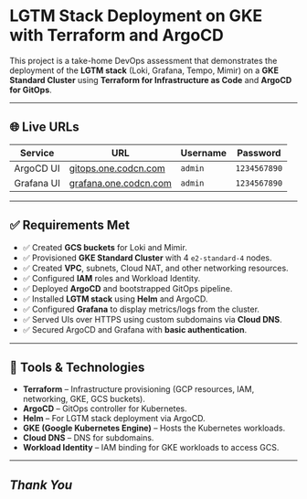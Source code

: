 # LGTM Stack Deployment on GKE with Terraform and ArgoCD

This project is a take-home DevOps assessment that demonstrates the deployment of the **LGTM stack** (Loki, Grafana, Tempo, Mimir) on a **GKE Standard Cluster** using **Terraform for Infrastructure as Code** and **ArgoCD for GitOps**.

---

## 🌐 Live URLs

| Service      | URL                                     | Username | Password     |
|--------------|------------------------------------------|----------|--------------|
| ArgoCD UI    | [gitops.one.codcn.com](https://gitops.one.codcn.com/) | `admin`  | `1234567890` |
| Grafana UI   | [grafana.one.codcn.com](https://grafana.one.codcn.com/) | `admin`  | `1234567890` |

---

## ✅ Requirements Met

- ✅ Created **GCS buckets** for Loki and Mimir.
- ✅ Provisioned **GKE Standard Cluster** with 4 `e2-standard-4` nodes.
- ✅ Created **VPC**, subnets, Cloud NAT, and other networking resources.
- ✅ Configured **IAM** roles and Workload Identity.
- ✅ Deployed **ArgoCD** and bootstrapped GitOps pipeline.
- ✅ Installed **LGTM stack** using **Helm** and ArgoCD.
- ✅ Configured **Grafana** to display metrics/logs from the cluster.
- ✅ Served UIs over HTTPS using custom subdomains via **Cloud DNS**.
- ✅ Secured ArgoCD and Grafana with **basic authentication**.

---

## 🔧 Tools & Technologies

- **Terraform** – Infrastructure provisioning (GCP resources, IAM, networking, GKE, GCS buckets).
- **ArgoCD** – GitOps controller for Kubernetes.
- **Helm** – For LGTM stack deployment via ArgoCD.
- **GKE (Google Kubernetes Engine)** – Hosts the Kubernetes workloads.
- **Cloud DNS** – DNS for subdomains.
- **Workload Identity** – IAM binding for GKE workloads to access GCS.

---
 *Thank You*
---

